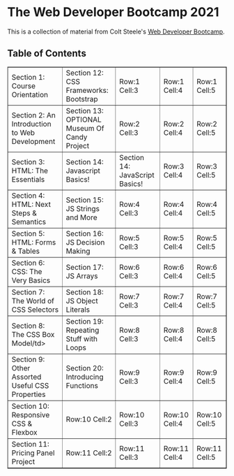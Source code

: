 # The Web Developer Bootcamp 2021
This is a collection of material from Colt Steele's <a href="http://www.udemy.com/course/the-web-developer-bootcamp/">Web Developer Bootcamp</a>.

## Table of Contents
<!-- Section 1: Course Orientation
Section 2: An Introduction to Web Development
Section 3: HTML: The Essentials
Section 4: HTML: Next Steps & Semantics
Section 5: HTML: Forms & Tables
Section 6: CSS: The Very Basics
Section 7: The World of CSS Selectors
Section 8: The CSS Box Model
Section 9: Other Assorted Useful CSS Properties
Section 10: Responsive CSS & Flexbox
Section 11: Pricing Panel Project

Section 12: CSS Frameworks: Bootstrap
Section 13: OPTIONAL Museum Of Candy Project
Section 14: JavaScript Basics!
Section 15: JavaScript Strings and More
Section 16: JavaScript Decision Making
Section 17: JavaScript Arrays
Section 18: JavaScript Object Literals
Section 19: Repeating Stuff With Loops
Section 20: NEW: Introducing Functions
Section 21: Leveling Up Our Functions
Section 22: Callbacks & Array Methods
Section 23: Newer JavaScript Features
Section 24: Introducing The World Of The DOM
Section 25: The Missing Piece: DOM Events
Section 26: Score Keeper CodeAlong
Section 27: Async JavaScript: Oh Boy!
Section 28: AJAX and API's
Section 29: Prototypes, Classes, & OOP
Section 30: Mastering The Terminal
Section 31: Our First Brush With Node
Section 32: Exploring Modules & The NPM Universe
Section 33: Creating Servers With Express
Section 34: Creating Dynamic HTML With Templating
Section 35: Defining RESTful Routes
Section 36: Our First Database: MongoDB
Section 37: Connecting To Mongo With Mongoose
Section 38: Putting It All Together: Mongoose With Express
Section 39: YelpCamp: Campgrounds CRUD
Section 40: Middleware: The Key To Express
Section 41: YelpCamp: Adding Basic Styles
Section 42: Handling Errors In Express Apps
Section 43: YelpCamp: Errors & Validating Data
Section 44: Data Relationships With Mongo
Section 45: Mongo Relationships With Express
Section 46: YelpCamp: Adding The Reviews Model
Section 47: Express Router & Cookies
Section 48: Express Session & Flash
Section 49: YelpCamp: Restructuring & Flash
Section 50: Authentication From "Scratch"
Section 51: YelpCamp: Adding In Authentication
Section 52: YelpCamp: Basic Authorization
Section 53: YelpCamp: Controllers & Star Ratings
Section 54: YelpCamp: Image Upload
Section 55: YelpCamp: Adding Maps
Section 56: YelpCamp: Fancy Cluster Map
Section 57: YelpCamp: Styles Clean Up
Section 58: YelpCamp: Common Security Issues
Section 59: YelpCamp: Deploying -->

<table class="tftable" border="1">
        <tr><td>Section 1: Course Orientation</td><td>Section 12: CSS Frameworks: Bootstrap</td><td>Row:1 Cell:3</td><td>Row:1 Cell:4</td><td>Row:1 Cell:5</td></tr>
        <tr><td>Section 2: An Introduction to Web Development</td><td>Section 13: OPTIONAL Museum Of Candy Project</td><td>Row:2 Cell:3</td><td>Row:2 Cell:4</td><td>Row:2 Cell:5</td></tr>
        <tr><td>Section 3: HTML: The Essentials</td><td>Section 14: Javascript Basics!</td><td>Section 14: JavaScript Basics!</td><td>Row:3 Cell:4</td><td>Row:3 Cell:5</td></tr>
        <tr><td>Section 4: HTML: Next Steps & Semantics</td><td>Section 15: JS Strings and More</td><td>Row:4 Cell:3</td><td>Row:4 Cell:4</td><td>Row:4 Cell:5</td></tr>
        <tr><td>Section 5: HTML: Forms & Tables</td><td>Section 16: JS Decision Making</td><td>Row:5 Cell:3</td><td>Row:5 Cell:4</td><td>Row:5 Cell:5</td></tr>
        <tr><td>Section 6: CSS: The Very Basics</td><td>Section 17: JS Arrays</td><td>Row:6 Cell:3</td><td>Row:6 Cell:4</td><td>Row:6 Cell:5</td></tr>
        <tr><td>Section 7: The World of CSS Selectors</td><td>Section 18: JS Object Literals</td><td>Row:7 Cell:3</td><td>Row:7 Cell:4</td><td>Row:7 Cell:5</td></tr>
        <tr><td>Section 8: The CSS Box Model/td><td>Section 19: Repeating Stuff with Loops</td><td>Row:8 Cell:3</td><td>Row:8 Cell:4</td><td>Row:8 Cell:5</td></tr>
        <tr><td>Section 9: Other Assorted Useful CSS Properties</td><td>Section 20: Introducing Functions</td><td>Row:9 Cell:3</td><td>Row:9 Cell:4</td><td>Row:9 Cell:5</td></tr>
        <tr><td>Section 10: Responsive CSS & Flexbox</td><td>Row:10 Cell:2</td><td>Row:10 Cell:3</td><td>Row:10 Cell:4</td><td>Row:10 Cell:5</td></tr>
        <tr><td>Section 11: Pricing Panel Project</td><td>Row:11 Cell:2</td><td>Row:11 Cell:3</td><td>Row:11 Cell:4</td><td>Row:11 Cell:5</td></tr>
        </table>

